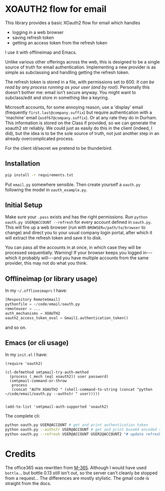 # XOAUTH2 flow for email

This library provides a basic XOauth2 flow for email which handles

- logging in a web browser
- saving refresh token
- getting an access token from the refresh token

I use it with offlineimap and Emacs.

Unlike various other offerings across the web, this is designed to be a single
source of truth for email authentication. Implementing a new provider is as
simple as subclassing and handling getting the refresh token.

The refresh token is stored in a file, with permissions set to 600.  *It can be
read by any process running as your user (and by root)*.  Personally this
doesn't bother me: email isn't secure anyway.  You might want to subclass/edit
and store in something like a keyring.

Microsoft accounts, for some annoying reason, use a 'display' email (frequently
`first.last@company.suffix`) but require authentication with a 'machine' email
(`asdf67@company.suffix`). Or at any rate they do in Durham. This information is
stored on the Class if provided, so we can generate the xoauth2 str reliably. We
could just as easily do this in the client (indeed, I did), but the idea is to
be the sole source of truth, not just another step in an already overcomplicated
process.

For the client id/secret we pretend to be thunderbird.

## Installation

```bash
pip install -r requirements.txt
```
Put `email.py` somewhere sensible.  Then create yourself a `oauth.py` following
the model in `oauth_example.py`.

## Initial Setup
Make sure your `.pass` exists and has the right permissions.  Run `python
oauth.py USER@ACCOUNT --refresh` for every account defined in `oauth.py`.  This
will fire up a web browser (run with `BROWSER=/path/to/browser` to change) and
direct you to your usual company login portal, after which it will extract the
refresh token and save it to disk.

You can pass all the accounts in at once, in which case they will be processed
sequentially.  Warning!  If your browser keeps you logged in---which it probably
will---and you have multiple accounts from the same provider, this may not do
what you think.

## Offlineimap (or library usage)

In my `~/.offlineimaprc` I have:

```python
[Respository RemoteGmail]
pythonfile = ~/code/email/oauth.py
remoteuser = ...
auth_mechanisms = XOAUTH2
oauth2_access_token_eval = Gmail1.authentication_token()
```

and so on.

## Emacs (or cli usage)

In my `init.el` I have:

```elisp
(require 'oauth2)

(cl-defmethod smtpmail-try-auth-method
  (process (_mech (eql xoauth2)) user password)
  (smtpmail-command-or-throw
   process
   (concat "AUTH XOAUTH2 " (shell-command-to-string (concat "python ~/code/email/oauth.py --authstr " user)))))


(add-to-list 'smtpmail-auth-supported 'xoauth2)
```

The complete cli:

```bash
python oauth.py USER@ACCOUNT # get and print authentication token
python oauth.py --authstr USER@ACCOUNT # get and print base64 encoded str for xoauth2
python oauth.py --refresh USER@ACCOUNT USER2@ACCOUNT2 "# update refresh token for user.
```

# Credits
The office365 was rewritten from [M-365](https://github.com/UvA-FNWI/M365-IMAP).
Although I would have used `bottle`... but bottle 0.13 *still* isn't out, so the
server can't cleanly be stopped from a request... The differences are mostly
stylistic. The gmail code is straight from the docs.

